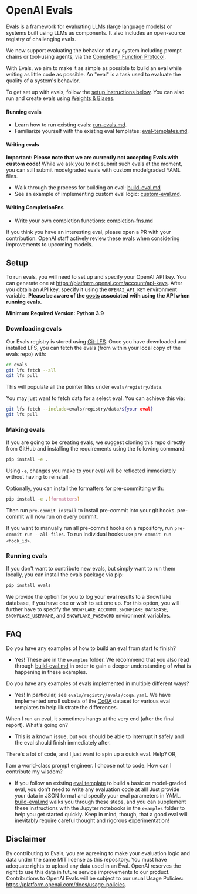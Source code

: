 # OpenAI Evals

Evals is a framework for evaluating LLMs (large language models) or systems built using LLMs as components. It also includes an open-source registry of challenging evals.

We now support evaluating the behavior of any system including prompt chains or tool-using agents, via the [Completion Function Protocol](docs/completion-fns.md).

With Evals, we aim to make it as simple as possible to build an eval while writing as little code as possible. An "eval" is a task used to evaluate the quality of a system's behavior.

To get set up with evals, follow the [setup instructions below](README.md#Setup). You can also run and create evals using [Weights & Biases](https://wandb.ai/wandb_fc/openai-evals/reports/OpenAI-Evals-Demo-Using-W-B-Prompts-to-Run-Evaluations--Vmlldzo0MTI4ODA3).

#### Running evals
- Learn how to run existing evals: [run-evals.md](docs/run-evals.md).
- Familiarize yourself with the existing eval templates: [eval-templates.md](docs/eval-templates.md).

#### Writing evals

**Important: Please note that we are currently not accepting Evals with custom code!** While we ask you to not submit such evals at the moment, you can still submit modelgraded evals with custom modelgraded YAML files.

- Walk through the process for building an eval: [build-eval.md](docs/build-eval.md)
- See an example of implementing custom eval logic: [custom-eval.md](docs/custom-eval.md).

#### Writing CompletionFns
- Write your own completion functions: [completion-fns.md](docs/completion-fns.md)

If you think you have an interesting eval, please open a PR with your contribution. OpenAI staff actively review these evals when considering improvements to upcoming models.

## Setup

To run evals, you will need to set up and specify your OpenAI API key. You can generate one at <https://platform.openai.com/account/api-keys>. After you obtain an API key, specify it using the `OPENAI_API_KEY` environment variable. **Please be aware of the [costs](https://openai.com/pricing) associated with using the API when running evals.**

**Minimum Required Version: Python 3.9**

### Downloading evals

Our Evals registry is stored using [Git-LFS](https://git-lfs.com/). Once you have downloaded and installed LFS, you can fetch the evals (from within your local copy of the evals repo) with:
```sh
cd evals
git lfs fetch --all
git lfs pull
```

This will populate all the pointer files under `evals/registry/data`.

You may just want to fetch data for a select eval. You can achieve this via:
```sh
git lfs fetch --include=evals/registry/data/${your eval}
git lfs pull
```

### Making evals

If you are going to be creating evals, we suggest cloning this repo directly from GitHub and installing the requirements using the following command:

```sh
pip install -e .
```

Using `-e`, changes you make to your eval will be reflected immediately without having to reinstall.

Optionally, you can install the formatters for pre-committing with:

```sh
pip install -e .[formatters]
```

Then run `pre-commit install` to install pre-commit into your git hooks. pre-commit will now run on every commit.

If you want to manually run all pre-commit hooks on a repository, run `pre-commit run --all-files`. To run individual hooks use `pre-commit run <hook_id>`.

### Running evals

If you don't want to contribute new evals, but simply want to run them locally, you can install the evals package via pip:

```sh
pip install evals
```

We provide the option for you to log your eval results to a Snowflake database, if you have one or wish to set one up. For this option, you will further have to specify the `SNOWFLAKE_ACCOUNT`, `SNOWFLAKE_DATABASE`, `SNOWFLAKE_USERNAME`, and `SNOWFLAKE_PASSWORD` environment variables.

## FAQ

Do you have any examples of how to build an eval from start to finish?

- Yes! These are in the `examples` folder. We recommend that you also read through [build-eval.md](docs/build-eval.md) in order to gain a deeper understanding of what is happening in these examples.

Do you have any examples of evals implemented in multiple different ways?

- Yes! In particular, see `evals/registry/evals/coqa.yaml`. We have implemented small subsets of the [CoQA](https://stanfordnlp.github.io/coqa/) dataset for various eval templates to help illustrate the differences.

When I run an eval, it sometimes hangs at the very end (after the final report). What's going on?

- This is a known issue, but you should be able to interrupt it safely and the eval should finish immediately after.

There's a lot of code, and I just want to spin up a quick eval. Help? OR,

I am a world-class prompt engineer. I choose not to code. How can I contribute my wisdom?

- If you follow an existing [eval template](docs/eval-templates.md) to build a basic or model-graded eval, you don't need to write any evaluation code at all! Just provide your data in JSON format and specify your eval parameters in YAML. [build-eval.md](docs/build-eval.md) walks you through these steps, and you can supplement these instructions with the Jupyter notebooks in the `examples` folder to help you get started quickly. Keep in mind, though, that a good eval will inevitably require careful thought and rigorous experimentation!

## Disclaimer

By contributing to Evals, you are agreeing to make your evaluation logic and data under the same MIT license as this repository. You must have adequate rights to upload any data used in an Eval. OpenAI reserves the right to use this data in future service improvements to our product. Contributions to OpenAI Evals will be subject to our usual Usage Policies: https://platform.openai.com/docs/usage-policies.
